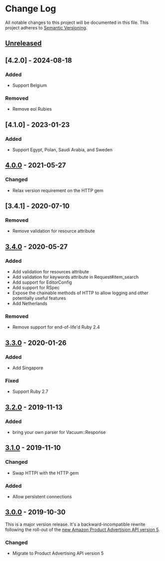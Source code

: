 # Change Log

All notable changes to this project will be documented in this file.
This project adheres to [Semantic Versioning](http://semver.org/).

## [Unreleased]

## [4.2.0] - 2024-08-18

### Added

- Support Belgium

### Removed

- Remove eol Rubies

## [4.1.0] - 2023-01-23

### Added

- Support Egypt, Polan, Saudi Arabia, and Sweden

## [4.0.0] - 2021-05-27

### Changed

- Relax version requirement on the HTTP gem

## [3.4.1] - 2020-07-10

### Removed

- Remove validation for resource attribute

## [3.4.0] - 2020-05-27

### Added

- Add validation for resources attribute
- Add validation for keywords attribute in Request#item_search
- Add support for EditorConfig
- Add support for RSpec
- Expose the chainable methods of HTTP to allow logging and other potentially useful features
- Add Netherlands

### Removed

- Remove support for end-of-life'd Ruby 2.4

## [3.3.0] - 2020-01-26

### Added

- Add Singapore

### Fixed

- Support Ruby 2.7

## [3.2.0] - 2019-11-13

### Added

- bring your own parser for Vacuum::Response

## [3.1.0] - 2019-11-10

### Changed

- Swap HTTPI with the HTTP gem

### Added

- Allow persistent connections

## [3.0.0] - 2019-10-30

This is a major version release. It's a backward-incompatible rewrite following the roll-out of the [new Amazon Product Advertision API version 5](https://webservices.amazon.com/paapi5/documentation/migration-guide.html).

### Changed

- Migrate to Product Advertising API version 5

[Unreleased]: https://github.com/hakanensari/vacuum/compare/v4.0.0...HEAD
[4.0.0]: https://github.com/hakanensari/vacuum/compare/v3.4.0...v4.0.0
[3.4.0]: https://github.com/hakanensari/vacuum/compare/v3.3.0...v3.4.0
[3.3.0]: https://github.com/hakanensari/vacuum/compare/v3.2.0...v3.3.0
[3.2.0]: https://github.com/hakanensari/vacuum/compare/v3.1.0...v3.2.0
[3.1.0]: https://github.com/hakanensari/vacuum/compare/v3.0.0...v3.1.0
[3.0.0]: https://github.com/hakanensari/vacuum/compare/v2.2.0...v3.0.0
